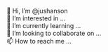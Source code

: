 👋 Hi, I’m @jushanson\
👀 I’m interested in ...\
🌱 I’m currently learning ...\
💞️ I’m looking to collaborate on ...\
📫 How to reach me ...
